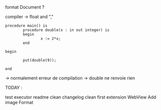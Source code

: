 format Document ?

compiler -> float and ","


```
procedure main() is
        procedure double(x : in out integer) is
        begin
                x := 2*x;
        end

begin

        put(double(9));

end
```

-> normalement erreur de compilation -> double ne renvoie rien




TODAY :

test executor
readme clean
changelog clean
first extension
WebView
Add image Format
